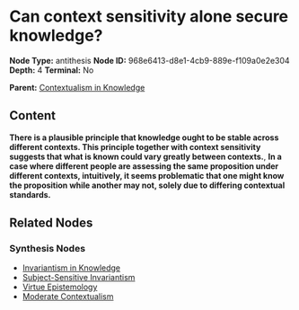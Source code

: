 # Can context sensitivity alone secure knowledge?

**Node Type:** antithesis
**Node ID:** 968e6413-d8e1-4cb9-889e-f109a0e2e304
**Depth:** 4
**Terminal:** No

**Parent:** [Contextualism in Knowledge](contextualism-in-knowledge-synthesis-faf8f039-bcfa-455d-bf03-63fe321db5bc.md)

## Content

**There is a plausible principle that knowledge ought to be stable across different contexts. This principle together with context sensitivity suggests that what is known could vary greatly between contexts.**, **In a case where different people are assessing the same proposition under different contexts, intuitively, it seems problematic that one might know the proposition while another may not, solely due to differing contextual standards.**

## Related Nodes

### Synthesis Nodes

- [Invariantism in Knowledge](invariantism-in-knowledge-synthesis-ebfb9bcd-9de6-4cf1-95bf-49f7590d115c.md)
- [Subject-Sensitive Invariantism](subject-sensitive-invariantism-synthesis-c8afb6e6-f7d6-4e48-bc1a-d9ad4e4af947.md)
- [Virtue Epistemology](virtue-epistemology-synthesis-aa2ef3de-8d83-492c-9712-4efceeda9631.md)
- [Moderate Contextualism](moderate-contextualism-synthesis-c1c32a13-f4f4-4bd2-a5fc-d3e67c3b2d1f.md)
